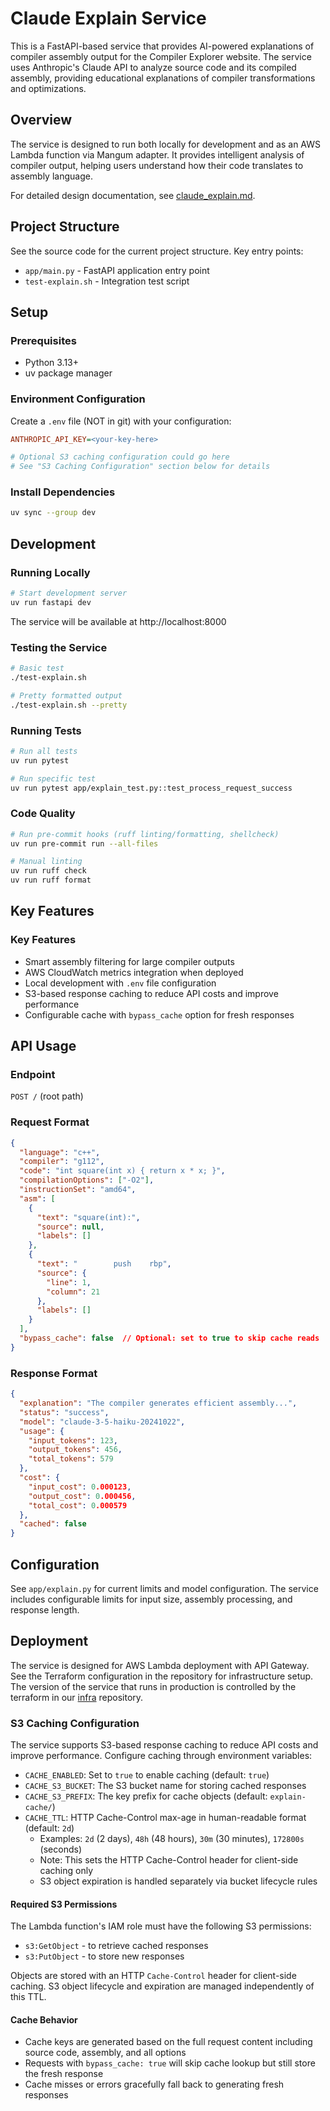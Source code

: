 # Claude Explain Service

This is a FastAPI-based service that provides AI-powered explanations of compiler assembly output for the Compiler Explorer website. The service uses Anthropic's Claude API to analyze source code and its compiled assembly, providing educational explanations of compiler transformations and optimizations.

## Overview

The service is designed to run both locally for development and as an AWS Lambda function via Mangum adapter. It provides intelligent analysis of compiler output, helping users understand how their code translates to assembly language.

For detailed design documentation, see [claude_explain.md](claude_explain.md).

## Project Structure

See the source code for the current project structure. Key entry points:
- `app/main.py` - FastAPI application entry point
- `test-explain.sh` - Integration test script

## Setup

### Prerequisites

- Python 3.13+
- uv package manager

### Environment Configuration

Create a `.env` file (NOT in git) with your configuration:

```ini
ANTHROPIC_API_KEY=<your-key-here>

# Optional S3 caching configuration could go here
# See "S3 Caching Configuration" section below for details
```

### Install Dependencies

```bash
uv sync --group dev
```

## Development

### Running Locally

```bash
# Start development server
uv run fastapi dev
```

The service will be available at http://localhost:8000

### Testing the Service

```bash
# Basic test
./test-explain.sh

# Pretty formatted output
./test-explain.sh --pretty
```

### Running Tests

```bash
# Run all tests
uv run pytest

# Run specific test
uv run pytest app/explain_test.py::test_process_request_success
```

### Code Quality

```bash
# Run pre-commit hooks (ruff linting/formatting, shellcheck)
uv run pre-commit run --all-files

# Manual linting
uv run ruff check
uv run ruff format
```

## Key Features

### Key Features

- Smart assembly filtering for large compiler outputs
- AWS CloudWatch metrics integration when deployed
- Local development with `.env` file configuration
- S3-based response caching to reduce API costs and improve performance
- Configurable cache with `bypass_cache` option for fresh responses

## API Usage

### Endpoint

`POST /` (root path)

### Request Format

```json
{
  "language": "c++",
  "compiler": "g112",
  "code": "int square(int x) { return x * x; }",
  "compilationOptions": ["-O2"],
  "instructionSet": "amd64",
  "asm": [
    {
      "text": "square(int):",
      "source": null,
      "labels": []
    },
    {
      "text": "        push    rbp",
      "source": {
        "line": 1,
        "column": 21
      },
      "labels": []
    }
  ],
  "bypass_cache": false  // Optional: set to true to skip cache reads
}
```

### Response Format

```json
{
  "explanation": "The compiler generates efficient assembly...",
  "status": "success",
  "model": "claude-3-5-haiku-20241022",
  "usage": {
    "input_tokens": 123,
    "output_tokens": 456,
    "total_tokens": 579
  },
  "cost": {
    "input_cost": 0.000123,
    "output_cost": 0.000456,
    "total_cost": 0.000579
  },
  "cached": false
}
```

## Configuration

See `app/explain.py` for current limits and model configuration. The service includes configurable limits for input size, assembly processing, and response length.

## Deployment

The service is designed for AWS Lambda deployment with API Gateway. See the Terraform configuration in the repository for infrastructure setup. The version of the service that runs in production is controlled by the terraform in our [infra](https://github.com/compiler-explorer/infra) repository.

### S3 Caching Configuration

The service supports S3-based response caching to reduce API costs and improve performance. Configure caching through environment variables:

- `CACHE_ENABLED`: Set to `true` to enable caching (default: `true`)
- `CACHE_S3_BUCKET`: The S3 bucket name for storing cached responses
- `CACHE_S3_PREFIX`: The key prefix for cache objects (default: `explain-cache/`)
- `CACHE_TTL`: HTTP Cache-Control max-age in human-readable format (default: `2d`)
  - Examples: `2d` (2 days), `48h` (48 hours), `30m` (30 minutes), `172800s` (seconds)
  - Note: This sets the HTTP Cache-Control header for client-side caching only
  - S3 object expiration is handled separately via bucket lifecycle rules

#### Required S3 Permissions

The Lambda function's IAM role must have the following S3 permissions:
- `s3:GetObject` - to retrieve cached responses
- `s3:PutObject` - to store new responses

Objects are stored with an HTTP `Cache-Control` header for client-side caching. S3 object lifecycle and expiration are managed independently of this TTL.

#### Cache Behavior

- Cache keys are generated based on the full request content including source code, assembly, and all options
- Requests with `bypass_cache: true` will skip cache lookup but still store the fresh response
- Cache misses or errors gracefully fall back to generating fresh responses

